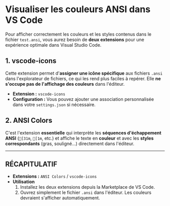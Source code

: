 # Visualiser les couleurs ANSI dans VS Code

Pour afficher correctement les couleurs et les styles contenus dans le fichier `test.ansi`, vous aurez besoin de **deux extensions** pour une expérience optimale dans Visual Studio Code.

## 1. vscode-icons

Cette extension permet d'**assigner une icône spécifique** aux fichiers `.ansi` dans l'explorateur de fichiers, ce qui les rend plus faciles à repérer. Elle **ne s'occupe pas de l'affichage des couleurs** dans l'éditeur.

* **Extension :** `vscode-icons`
* **Configuration :** Vous pouvez ajouter une association personnalisée dans votre `settings.json` si nécessaire.

## 2. ANSI Colors

C'est l'extension **essentielle** qui interprète les **séquences d'échappement ANSI** (`[31m`, `[1m`, etc.) et affiche le texte en **couleur** et avec les **styles correspondants** (gras, souligné...) directement dans l'éditeur.

---

## RÉCAPITULATIF

* **Extensions :** `ANSI Colors` / `vscode-icons`
* **Utilisation**
    1.  Installez les deux extensions depuis la Marketplace de VS Code.
    2.  Ouvrez simplement le fichier `.ansi` dans l'éditeur. Les couleurs devraient s'afficher automatiquement.
